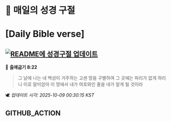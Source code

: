 # 🙏 매일의 성경 구절
# [Daily Bible verse]
## [![README에 성경구절 업데이트](https://github.com/DONGSUKA/first_test/actions/workflows/update-readme-bible.yml/badge.svg)](https://github.com/DONGSUKA/first_test/actions/workflows/update-readme-bible.yml)
<!-- START_BIBLE_VERSE -->
📖 **출애굽기 8:22**
> 그 날에 나는 내 백성이 거주하는 고센 땅을 구별하여 그 곳에는 파리가 없게 하리니 이로 말미암아 이 땅에서 내가 여호와인 줄을 네가 알게 될 것이라

🕊️ _업데이트 시각: 2025-10-09 00:30:15 KST_
  <!-- END_BIBLE_VERSE -->
## GITHUB_ACTION
